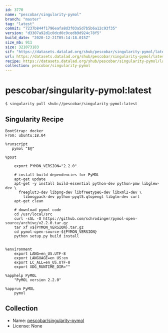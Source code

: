 ```yaml
---
id: 3770
name: "pescobar/singularity-pymol"
branch: "master"
tag: "latest"
commit: "7237b844f1796eafa8d3f03a5d7b5b6a12c93f35"
version: "d3307a92d1c0dcd0c9cedb9d924c78f5"
build_date: "2020-12-21T05:14:18.015Z"
size_mb: 911
size: 321073183
sif: "https://datasets.datalad.org/shub/pescobar/singularity-pymol/latest/2020-12-21-7237b844-d3307a92/d3307a92d1c0dcd0c9cedb9d924c78f5.simg"
url: https://datasets.datalad.org/shub/pescobar/singularity-pymol/latest/2020-12-21-7237b844-d3307a92/
recipe: https://datasets.datalad.org/shub/pescobar/singularity-pymol/latest/2020-12-21-7237b844-d3307a92/Singularity
collection: pescobar/singularity-pymol
---
```


# pescobar/singularity-pymol:latest

```bash
$ singularity pull shub://pescobar/singularity-pymol:latest
```

## Singularity Recipe

```singularity
BootStrap: docker
From: ubuntu:18.04

%runscript
   pymol "$@"

%post
    
    export PYMON_VERSION="2.2.0"

    # install build dependencies for PyMOL
    apt-get update
    apt-get -y install build-essential python-dev python-pmw libglew-dev \
      freeglut3-dev libpng-dev libfreetype6-dev libxml2-dev \
        libmsgpack-dev python-pyqt5.qtopengl libglm-dev curl
    apt-get clean

    # download pymol code
    cd /usr/local/src
    curl -sSL -O https://github.com/schrodinger/pymol-open-source/archive/v2.2.0.tar.gz
    tar xf v${PYMON_VERSION}.tar.gz
    cd pymol-open-source-${PYMON_VERSION}
    python setup.py build install


%environment
    export LANG=en_US.UTF-8
    export LANGUAGE=en_US:en
    export LC_ALL=en_US.UTF-8
    export XDG_RUNTIME_DIR=""

%apphelp PyMOL
    "PyMOL version 2.2.0"

%apprun PyMOL
    pymol
```

## Collection

 - Name: [pescobar/singularity-pymol](https://github.com/pescobar/singularity-pymol)
 - License: None

